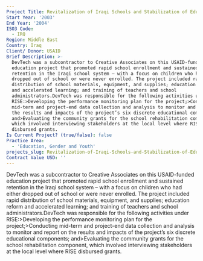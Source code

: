 ```yaml
---
Project Title: Revitalization of Iraqi Schools and Stabilization of Education (RISE) Project
Start Year: '2003'
End Year: '2004'
ISO3 Code:
  - IRQ
Region: Middle East
Country: Iraq
Client/ Donor: USAID
Brief Description: >-
  DevTech was a subcontractor to Creative Associates on this USAID-funded
  education project that promoted rapid school enrollment and sustained
  retention in the Iraqi school system – with a focus on children who had either
  dropped out of school or were never enrolled. The project included rapid
  distribution of school materials, equipment, and supplies; education reform
  and accelerated learning; and training of teachers and school
  administrators.DevTech was responsible for the following activities under
  RISE:>Developing the performance monitoring plan for the project;>Conducting
  mid-term and project-end data collection and analysis to monitor and report on
  the results and impacts of the project’s six discrete educational components;
  and>Evaluating the community grants for the school rehabilitation component,
  which involved interviewing stakeholders at the local level where RISE
  disbursed grants.
Is Current Project? (true/false): false
Practice Area:
  - 'Education, Gender and Youth'
projects_slug: Revitalization-of-Iraqi-Schools-and-Stabilization-of-Education-(RISE)-Project
Contract Value USD: ''
---
```

DevTech was a subcontractor to Creative Associates on this USAID-funded education project that promoted rapid school enrollment and sustained retention in the Iraqi school system – with a focus on children who had either dropped out of school or were never enrolled. The project included rapid distribution of school materials, equipment, and supplies; education reform and accelerated learning; and training of teachers and school administrators.DevTech was responsible for the following activities under RISE:>Developing the performance monitoring plan for the project;>Conducting mid-term and project-end data collection and analysis to monitor and report on the results and impacts of the project’s six discrete educational components; and>Evaluating the community grants for the school rehabilitation component, which involved interviewing stakeholders at the local level where RISE disbursed grants.